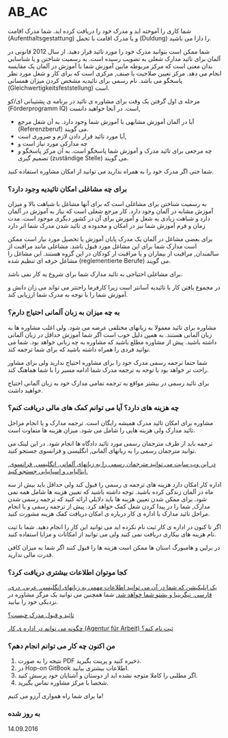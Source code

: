 AB_AC
===

شما کاری را آموخته اید و مدرک خود را دریافت کرده اید. شما مدرک اقامت (Aufenthaltsgestattung) و یا مدرک اقامت با تحمل (Duldung) را دارا می باشید.

شما ممکن است بتوانید مدرک خود را مورد تائید قرار دهید. از سال 2012 قانونی در آلمان برای تائید مدارک شغلی به تصویب رسیده است. به رسمیت شناختن و یا شناسایی بدان معنی است که مرکز مربوطه مابین آموزش شما با آموزش در آلمان یک مقایسه انجام می دهد. مرکز تعیین صلاحیت یا صنف, مرکزی است که برای کار و شغل مورد نظر پاسخگو می باشد. نام رسمی برای تائیدیه مشخص کردن میزان همسانی (Gleichwertigkeitsfeststellung) است.

مرحله ی اول گرفتن یک وقت برای مشاوره ی تائید در برنامه ی پشتیبانی ای/کو (Förderprogramm IQ) است. در آنجا خواهید دانست,

- آیا در آلمان آموزش مشابهی با آموزش شما وجود دارد. به آن شغل مرجع (Referenzberuf) می گویند.
- آیا مورد تائید قرار دادن لازم و ضروری است,
- چه مدارکی مورد نیاز است و
- چه مرجعی برای تائید مدرک و آموزش شما پاسخگو است. به آن مرکز پاسخگو و تصمیم گیری (zuständige Stelle) می گویند.

شما حتی اگر مدرک خود را به همراه ندارید می توانید از امکان مشاوره استفاده کنید.

### برای چه مشاغلی امکان تائیدیه وجود دارد؟

به رسمیت شناختن برای مشاغلی است که برای آنها مشاغل با شباهت بالا و میزان آموزش مشابه در آلمان وجود دارد. کار مرجع شغلی است که نیاز به آموزش در آلمان دارد و شباهت زیادی به شغل و آموزش برای آن در کشور دیگری موجود است. مدت زمان و فرم آموزش شما نیز در امکان و محدوده ی تائید شدن مدرک شما اتر دارد

برای بعضی مشاغل در آلمان یک مدرک پایان آموزش یا تحصیل مورد نیاز است ممکن است مدارک شما برای این مشاغل مورد قبول باشد. مشاغلی مانند مراقبت از سالمندان, مراقبت از بیماران و یا مراقبت ار کودکان در این گروه هستند. این مشاغل را مشاغل حرفه ای تنظیم شده (reglementierte Berufe) می گویند.

برای مشاغلی احتیاجی به تائید مدارک شما برای شروع به کار نمی باشد.

در مجموع یافتن کار با تائیدیه آسانتر است زیرا کارفرما راحتتر می تواند می زان دانش و آموزش شما را با توجه به مدرک شما ارزیابی کند.

### به چه میزان به زبان آلمانی احتیاج دارم؟

مشاوره برای تائید معمولا به زبانهای مختلفی عرضه می شود. ولی اغلب مشاوره ها به زبان آلمانی هستند. به همین دلیل خوب است اگر شما آموزش حداقل در زبان آلمانی داشته باشید. پیش از مشاوره مطلع باشید که مشاوره به چه زبانی خواهد بود. شما می توانید فردی را همراه داشته باشید که برای شما ترجمه کند.

شما حتما ترجمه رسمی مدرک خود را برای مشاوره احتیاج ندارید ولی برای مشاور راحت تر خواهد بود با توجه به ترجمه مدرک شما ادامه مسیر را با شما هماهنگ کند.

برای تائید رسمی در بیشتر مواقع به ترجمه تمامی مدارک خود به زبان آلمانی احتیاج خواهید داشت.

### چه هزینه های دارد؟ آیا می توانم کمک های مالی دریافت کنم؟

مشاوره برای امکان تائید مدرک همیشه رایگان است. ترجمه مدارک و یا انجام مراحل تائید مدارک ولی هزینه هایی را شامل می شود. میزان هزینه ها متفاوت است.

ترجمه باید از طرف مترجمان رسمی مورد تائید دادگاه ها انجام شود. در این لینک می توانید مترجمان رسمی را به زبانهای آلمانی, انگلیسی و فرانسوی جستجو کنید.

[در این وب سایت می توانید مترجمان رسمی را به زبانهای آلمانی, انگلیسی, فرانسوی, ایتالیایی و اسپانیایی جستجو کنید.](http:\www.justiz-dolmetscher.de\suche.jsp)

اداره کار امکان دارد هزینه های ترجمه ی رسمی را قبول کند ولی حداقل باید بیش از سه ماه در آلمان زندگی کرده باشید. توجه داشته باشید که تعیین هزینه ها شامل همه نمی شود. برای ممکن شدن تعیین هزینه ها باید دلایلی ارائه کنید که ترجمه رسمی شدن مدارک, شما را در پیدا کردن شغل کمک خواهد کرد. پیش از ترجمه رسمی و یا انجام مراحل تائید مدارک با اداره ی کار درباره ی امکان دریافت کمک هزینه مشورت کنید.

اگر تا کنون در اداره ی کار ثبت نام نکرده اید می توانید این کار را انجام دهید. شما با ثبت نام هزینه های بیکاری دریافت نمی کنید ولی می توانید از امکانات و مزایا استفاده کنید.

در برلین و هامبورگ استان ها ممکن است هزینه ها را قبول کنند اگر شما به میزان کافی قدرت مالی ندارید.

### کجا موتوان اطلاعات بیشتری دریافت کرد؟

[یک اپلیکیشن که شما در آن می توانید اطلاعات مهمی به زبانهای انگلیسی, عربی, دری، فارسی, تیگرینیا و پشتو شما خواهد شد.](https://www.anerkennung-in-deutschland.de/html/de/app.php) شما همچنین می توانید یک مرگز مشاوره در نزدیکی خود را بیابید.

[تائید و قبول مدرک چیست؟](#anerkennung)

[چگونه می توانم در اداره ی کار (Agentur für Arbeit) ثبت نام کنم؟](#agenturregistrierung)

### من اکنون چه کار می توانم انجام دهم؟

  1. نتیجه را به صورت PDF ذخیره کنید و پرینت بگیرید.
  2. در Hop-on GitBook اطلاعات بیشتری بیابید.
  3. اگر مطلبی را کاملا متوجه نشده اید از دوستان و آشنایان خود پرسش کنید.
  4. شخصا با مرکز مشاوره تماس بگیرید.

ما برای شما راه همواری آرزو می کنیم!

### به روز شده

14.09.2016
